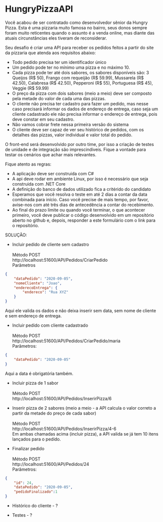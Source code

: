 # HungryPizzaAPI


Você acabou de ser contratado como desenvolvedor sênior da Hungry Pizza. Esta é uma pizzaria muito famosa no bairro, seus donos sempre foram muito reticentes quando o assunto é a venda online, mas diante das atuais circunstâncias eles tiveram de reconsiderar. 

Seu desafio é criar uma API para receber os pedidos feitos a partir do site da pizzaria que atenda aos requisitos abaixo:

- Todo pedido precisa ter um identificador único
- Um pedido pode ter no mínimo uma pizza e no máximo 10.
- Cada pizza pode ter até dois sabores, os sabores disponíveis são:
3 Queijos (R$ 50), Frango com requeijão (R$ 59.99), Mussarela (R$ 42.50), Calabresa (R$ 42.50), Pepperoni (R$ 55), Portuguesa (R$ 45), Veggie (R$ 59.99)
- O preço da pizza com dois sabores (meio a meio) deve ser composto pela metade do valor de cada uma das pizzas.
- O cliente não precisa ter cadastro para fazer um pedido, mas nesse caso precisará informar os dados de endereço de entrega, caso seja um cliente cadastrado ele não precisa informar o endereço de entrega, pois deve constar em seu cadastro.
- Não vamos cobrar frete nessa primeira versão do sistema
- O cliente deve ser capaz de ver seu histórico de pedidos, com os detalhes das pizzas, valor individual e valor total do pedido.

O front-end será desenvolvido por outro time, por isso a criação de testes de unidade e de integração são imprescindíveis. Fique a vontade para testar os cenários que achar mais relevantes.

Fique atento as regras:
- A aplicação deve ser construida com C#
- A api deve rodar em ambiente Linux, por isso é necessário que seja construida com .NET Core
- A definição do banco de dados utilizado fica a critérido do candidato
- Esperamos que você resolva o teste em até 2 dias a contar da data combinada para início. Caso você precise de mais tempo, por favor, avise-nos com até três dias de antecedência a contar do recebimento.
- Ao final do prazo limite ou quando você terminar, o que acontecer primeiro, você deve publicar o código desenvolvido em um repositório aberto no github e, depois, responder a este formulário com o link para o repositório.


SOLUÇÃO:

- Incluir pedido de cliente sem cadastro\
\
Método POST\
http://localhost:51600/API/Pedidos/CriarPedido 
\
Parâmetros
```json
{
    "dataPedido": "2020-09-05",
    "nomeCliente": "Joao",
    "enderecoEntrega": {
        "endereco": "Rua XYZ"
    }
}
```

Aqui ele valida os dados e não deixa inserir sem data, sem nome de cliente e sem endereço de entrega.

- Incluir pedido com cliente cadastrado\
\
Método POST\
http://localhost:51600/API/Pedidos/CriarPedido/maria 
\
Parâmetros:
```json
{
    "dataPedido": "2020-09-05"
}
```

Aqui a data é obrigatória também.



- Incluir pizza de 1 sabor\
\
Método POST\
http://localhost:51600/API/Pedidos/InserirPizza/6 

- Inserir pizza de 2 sabores (meio a meio - a API calcula o valor correto a partir da metade do preço de cada sabor)\
\
Método POST\
http://localhost:51600/API/Pedidos/InserirPizza/4-6
\
Em ambas chamadas acima (incluir pizza), a API valida se já tem 10 itens lançados para o pedido.


- Finalizar pedido\
\
Método POST\
http://localhost:51600/API/Pedidos/24 
\
Parâmetros:
```json
{
    "id": 24,
    "dataPedido": "2020-09-05",
    "pedidoFinalizado":1
}
```

- Histórico do cliente - ?

- Testes - ? 
